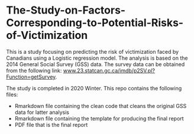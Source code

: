 # The-Study-on-Factors-Corresponding-to-Potential-Risks-of-Victimization
This is a study focusing on predicting the risk of victimization faced by Canadians using a Logistic regression model. The analysis is based on the 2014 General Social Survey (GSS) data. The survey data can be obtained from the following link: www.23.statcan.gc.ca/imdb/p2SV.pl?Function=getSurvey.

The study is completed in 2020 Winter. This repo contains the following files:
- Rmarkdown file containing the clean code that cleans the original GSS data for latter analysis
- Rmarkdown file containing the template for producing the final report
- PDF file that is the final report
